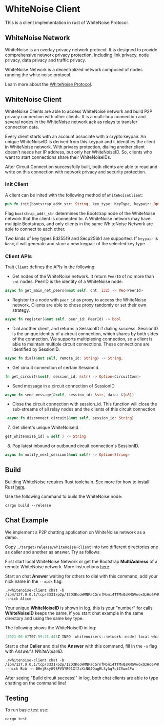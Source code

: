 # WhiteNoise Client
This is a client implementation in rust of WhiteNoise Protocol.

## WhiteNoise Network
WhiteNoise is an overlay privacy network protocol. 
It is designed to provide comprehensive network privacy protection,
including link privacy, node privacy, data privacy and traffic privacy. 

WhiteNoise Network is a decentralized network composed of nodes running the white noise protocol.

Learn more about the [WhiteNoise Protocol](https://github.com/Evanesco-Labs/WhiteNoise.rs).

## WhiteNoise Client
WhiteNoise Clients are able to access WhiteNoise network and build P2P privacy connection with other clients.
It is a multi-hop connection and several nodes in the WhiteNoise network ack as relays to transfer connection data.

Every client starts with an account associate with a crypto keypair. An unique WhiteNoiseID is derived from this keypair and
it identifies the client in WhiteNoise network. With privacy protection, dialing another client doesn't needs her IP
address, but only her WhiteNoiseID. So, clients who want to start connections share their WhiteNoiseIDs.

After Circuit Connection successfully built, both clients are able to read and write on this connection with network
privacy and security protection.

### Init Client
A client can be inited with the following method of `WhiteNoiseClient`:
```rust
pub fn init(bootstrap_addr_str: String, key_type: KeyType, keypair: Option<libp2p::identity::Keypair>) -> Self
```
Flag `bootstrap_addr_str` determines the Bootstrap node of the WhiteNoise network that the client is connected to. A
WhiteNoise network may have multiple Bootstraps, and only clients in the same WhiteNoise Network are able to connect to
each other.

Two kinds of key types Ed25519 and Secp256k1 are supported. If `keypair` is `None`, it will generate and store a new
keypair of the selected key type.


### Client APIs
Trait `Client` defines the APIs in the following:

- Get nodes of the WhiteNoise network. It return `PeerID` of no more than `cnt` nodes. PeerID is the identity of a
WhiteNoise node.

```rust
async fn get_main_net_peers(&mut self, cnt: i32) -> Vec<PeerId>
```


- Register to a node with `peer_id` as proxy to access the WhiteNoise network. Clients are able to chose proxy randomly or
set their own strategy.

```rust
async fn register(&mut self, peer_id: PeerId) -> bool
```


- Dial another client, and returns a SessionID if dialing success. SessionID is the unique identity of a circuit
connection, which shares by both sides of the connection. We supports multiplexing connection, so a client is able to
maintain multiple circuit connections. These connections are identified by SessionID.

```rust
async fn dial(&mut self, remote_id: String) -> String;
```


- Get circuit connection of certain SessionId.

```rust
fn get_circuit(&self, session_id: &str) -> Option<CircuitConn>
```


- Send message in a circuit connection of SessionID.

```rust
async fn send_message(&self, session_id: &str, data: &[u8])
```


- Close the circuit connection with session_id. This function will close the sub-streams of all relay nodes and the
clients of this circuit connection.

```rust
 async fn disconnect_circuit(&mut self, session_id: String)
```


7. Get client's unique WhiteNoiseId.

```rust
get_whitenoise_id( & self ) -> String
```


8. Pop latest inbound or outbound circuit connection's SessionID.

```rust
async fn notify_next_session(&mut self) -> Option<String>
```

## Build
Building WhiteNoise requires Rust toolchain. See more for how to install
Rust [here](https://www.rust-lang.org/tools/install).

Use the following command to build the WhiteNoise node:

```shell
cargo build --release
```

## Chat Example

We implement a P2P chatting application on WhiteNoise network as a demo. 

Copy `./target/release/whitenoise-client` into two different directories one as caller and another as answer. 
Try as follows:

First start local WhiteNoise Network or get the Bootstrap **MultiAddress** of a remote WhiteNoise network. More instructions [here](https://github.com/Evanesco-Labs/WhiteNoise.rs#start-local-whitenoise-network).

Start an chat **Answer** waiting for others to dial with this command, add your nick name in the `--nick` flag:

```shell
./whitenoise-client chat -b /ip4/127.0.0.1/tcp/3331/p2p/12D3KooWMNFaCGrnfMomi4TTMvQsKMGVwoxQzHo6P49ue6Fwq6zU --nick Alice
```

Your unique **WhiteNoiseID** is shown in log, this is your "number" for calls. **WhiteNoiseID** keeps the same, if you start chat example in the same directory and using the same key type.

The following shows the WhiteNoiseID in log:
```verilog
[2021-06-07T07:59:21.443Z INFO  whitenoisers::network::node] local whitenoise id:0HejBsyG9SPV5YB91Xf2zXiNGJQagRL3yAq7qtCVum4Pw
```

Start a chat **Caller** and dial the **Answer** with this command, fill in the `-n` flag with *Answer*'s *WhiteNoiseID*:

```shell
./whitenoise-client chat -b /ip4/127.0.0.1/tcp/3331/p2p/12D3KooWMNFaCGrnfMomi4TTMvQsKMGVwoxQzHo6P49ue6Fwq6zU --nick Bob -n 0HejBsyG9SPV5YB91Xf2zXiNGJQagRL3yAq7qtCVum4Pw
```

After seeing "Build circuit success!" in log, both chat clients are able to type chatting on the command line!

## Testing
To run basic test use:
```shell
cargo test
```